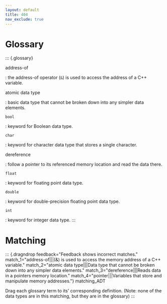 ```yaml
---
layout: default
title: 404
nav_exclude: true
---
```


# Glossary

::: {.glossary}

address-of

:   the address-of operator (`&`) is used to access the address of a C++
    variable.

atomic data type

:   basic data type that cannot be broken down into any simpler data
    elements.

`bool`

:   keyword for Boolean data type.

`char`

:   keyword for character data type that stores a single character.

dereference

:   follow a pointer to its referenced memory location and read the data
    there.

`float`

:   keyword for floating point data type.

`double`

:   keyword for double-precision floating point data type.

`int`

:   keyword for integer data type.
:::

# Matching

::: {.dragndrop feedback="Feedback shows incorrect matches." match_1="address-of|||(&) is used to access the memory address of a C++ variable." match_2="atomic data type|||Data type that cannot be broken down into any simpler data elements." match_3="dereference|||Reads data in a pointers memory location." match_4="pointer|||Variables that store and manipulate memory addresses."}
matching_ADT

Drag each glossary term to its\' corresponding definition. (Note: none
of the data types are in this matching, but they are in the glossary)
:::
